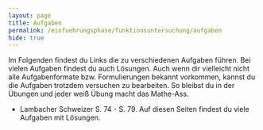 ```yaml
---
layout: page
title: Aufgaben
permalink: /einfuehrungsphase/funktionsuntersuchung/aufgaben
hide: true
---
```

Im Folgenden findest du Links die zu verschiedenen Aufgaben führen. Bei vielen Aufgaben findest du auch Lösungen. Auch wenn dir vielleicht nicht alle Aufgabenformate bzw. Formulierungen bekannt vorkommen, kannst du die Aufgaben trotzdem versuchen zu bearbeiten. So bleibst du in der Übungen und jeder weiß Übung macht das Mathe-Ass.

* Lambacher Schweizer S. 74 - S. 79. Auf diesen Seiten findest du viele Aufgaben mit Lösungen.
